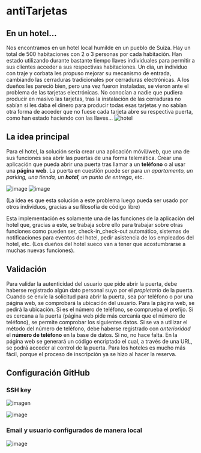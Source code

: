 # antiTarjetas
## En un hotel...
Nos encontramos en un hotel local humilde en un pueblo de Suiza. Hay un total de 500 habitaciones con 2 o 3 personas por cada habitación.
Han estado utilizando durante bastante tiempo llaves individuales para permitir a sus clientes acceder a sus respectivas habitaciones. 
Un día, un individuo con traje y corbata les propuso mejorar su mecanismo de entrada, cambiando las cerraduras tradicionales por cerraduras electrónicas.
A los dueños les pareció bien, pero una vez fueron instaladas, se vieron ante el problema de las tarjetas electrónicas. No conocían a nadie que pudiera producir en masivo las tarjetas, tras la instalación de las cerraduras no sabían si les daba el dinero para producir todas esas tarjetas y no sabían otra forma de acceder que no fuese cada tarjeta abre su respectiva puerta, como han estado haciendo con las llaves...
![hotel](https://github.com/smallPingu/antiTarjetas/assets/134606360/c449ad4a-bb4c-4e70-a626-a80194724d26)

## La idea principal 
Para el hotel, la solución sería crear una aplicación móvil/web, que una de sus funciones sea abrir las puertas de una forma telemática.
Crear una aplicación que pueda abrir una puerta tras llamar a un **teléfono** o al usar una **página web**.
La puerta en cuestión puede ser para _un apartamento, un parking, una tienda, un **hotel**, un punto de entrega_, etc.

![image](https://github.com/smallPingu/antiTarjetas/assets/134606360/462a1a73-7f12-45ce-8843-13b7edfffe86)
![image](https://github.com/smallPingu/antiTarjetas/assets/134606360/8319e091-5cdb-4a90-9421-acaaf031313a)

(La idea es que esta solución a este problema luego pueda ser usado por otros individuos, gracias a su filosofía de código libre)

Esta implementación es solamente una de las funciones de la aplicación del hotel que, gracias a este, se trabaja sobre ello para trabajar sobre otras funciones como pueden ser, check-in_check-out automático, sistemas de notificaciones para eventos del hotel, pedir asistencia de los empleados del hotel, etc. (Los dueños del hotel sueco van a tener que acostumbrarse a muchas nuevas funciones).

## Validación 
Para validar la autenticidad del usuario que pide abrir la puerta, debe haberse registrado algún dato personal suyo por el _propietario_ de la puerta.
Cuando se envíe la solicitud para abrir la puerta, sea por teléfono o por una página web, se comprobará la ubicación del usuario. Para la página web, se pedirá la ubicación. Si es el número de teléfono, se comprueba el prefijo. Si es cercana a la puerta (página web pide más cercanía que el número de teléfono), se permite comprobar los siguientes datos.
Si se va a utilizar el método del número de teléfono, debe haberse registrado con _anterioridad_ el **número de teléfono** en la base de datos. Si no, no hace falta.
En la página web se generará un código encriptado el cual, a través de una URL, se podrá acceder al control de la puerta.
Para los hoteles es mucho más fácil, porque el proceso de inscripción ya se hizo al hacer la reserva.

## Configuración GitHub
### SSH key
![imagen](https://github.com/smallPingu/antiTarjetas/assets/134606360/00b224f7-230c-404a-bf8e-6be350fac35b)

![image](https://github.com/smallPingu/antiTarjetas/assets/134606360/41b5f104-6cf9-4821-abb0-741fedbb14bb)


### Email y usuario configurados de manera local
![image](https://github.com/smallPingu/antiTarjetas/assets/134606360/aa1a8e85-1fd6-4a10-aeef-6a0a0260a500)
